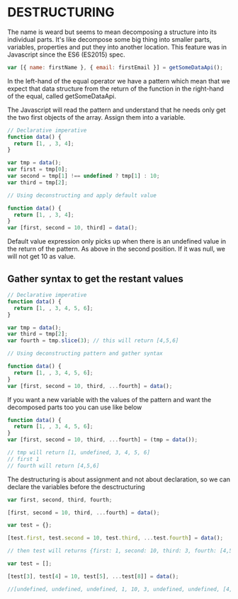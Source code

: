 # DESTRUCTURING

The name is weard but seems to mean decomposing a structure into its individual parts.
It's like decompose some big thing into smaller parts, variables, properties and put they into another location.
This feature was in Javascript since the ES6 (ES2015) spec.

```js
var [{ name: firstName }, { email: firstEmail }] = getSomeDataApi();
```

In the left-hand of the equal operator we have a pattern which mean that we expect that data structure from the return of the function in the right-hand of the equal, called getSomeDataApi.

The Javascript will read the pattern and understand that he needs only get the two first objects of the array. Assign them into a variable.

```js
// Declarative imperative
function data() {
  return [1, , 3, 4];
}

var tmp = data();
var first = tmp[0];
var second = tmp[1] !== undefined ? tmp[1] : 10;
var third = tmp[2];

// Using deconstructing and apply default value

function data() {
  return [1, , 3, 4];
}
var [first, second = 10, third] = data();
```

Default value expression only picks up when there is an undefined value in the return of the pattern. As above in the second position. If it was null, we will not get 10 as value.

## Gather syntax to get the restant values

```js
// Declarative imperative
function data() {
  return [1, , 3, 4, 5, 6];
}

var tmp = data();
var third = tmp[2];
var fourth = tmp.slice(3); // this will return [4,5,6]

// Using deconstructing pattern and gather syntax

function data() {
  return [1, , 3, 4, 5, 6];
}
var [first, second = 10, third, ...fourth] = data();
```

If you want a new variable with the values of the pattern and want the decomposed parts too you can use like below

```js
function data() {
  return [1, , 3, 4, 5, 6];
}
var [first, second = 10, third, ...fourth] = (tmp = data());

// tmp will return [1, undefined, 3, 4, 5, 6]
// first 1
// fourth will return [4,5,6]
```

The destructuring is about assignment and not about declaration, so we can declare the variables before the desctructuring

```js
var first, second, third, fourth;

[first, second = 10, third, ...fourth] = data();

var test = {};

[test.first, test.second = 10, test.third, ...test.fourth] = data();

// then test will returns {first: 1, second: 10, third: 3, fourth: [4,5,6]}

var test = [];

[test[3], test[4] = 10, test[5], ...test[8]] = data();

//[undefined, undefined, undefined, 1, 10, 3, undefined, undefined, [4, 5, 6]]; something like that
```
